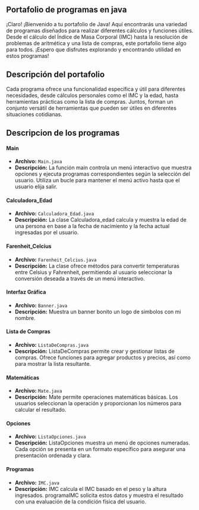 ## Portafolio de programas en java

¡Claro! ¡Bienvenido a tu portafolio de Java! Aquí encontrarás una variedad de programas diseñados para realizar diferentes cálculos y funciones útiles. Desde el cálculo del Índice de Masa Corporal (IMC) hasta la resolución de problemas de aritmética y una lista de compras, este portafolio tiene algo para todos. ¡Espero que disfrutes explorando y encontrando utilidad en estos programas!

## Descripción del portafolio 

Cada programa ofrece una funcionalidad específica y útil para diferentes necesidades, desde cálculos personales como el IMC y la edad, hasta herramientas prácticas como la lista de compras. Juntos, forman un conjunto versátil de herramientas que pueden ser útiles en diferentes situaciones cotidianas.

## Descripcion de los programas 

#### Main
- **Archivo:** `Main.java`
- **Descripción:** La función main controla un menú interactivo que muestra opciones y ejecuta programas correspondientes según la selección del usuario. Utiliza un bucle para mantener el menú activo hasta que el usuario elija salir.

#### Calculadora_Edad
- **Archivo:** `Calculadora_Edad.java`
- **Descripción:** La clase Calculadora_edad calcula y muestra la edad de una persona en base a la fecha de nacimiento y la fecha actual ingresadas por el usuario.

#### Farenheit_Celcius
- **Archivo:** `Farenheit_Celcius.java`
- **Descripción:** La clase ofrece métodos para convertir temperaturas entre Celsius y Fahrenheit, permitiendo al usuario seleccionar la conversión deseada a través de un menú interactivo.

#### Interfaz Gráfica
- **Archivo:** `Banner.java`
- **Descripción:** Muestra un banner bonito un logo de simbolos con mi nombre.

#### Lista de Compras
- **Archivo:** `ListaDeCompras.java`
- **Descripción:** ListaDeCompras permite crear y gestionar listas de compras. Ofrece funciones para agregar productos y precios, así como para mostrar la lista resultante.

#### Matemáticas
- **Archivo:** `Mate.java`
- **Descripción:**
  Mate permite operaciones matemáticas básicas. Los usuarios seleccionan la operación y proporcionan los números para calcular el resultado.

#### Opciones
- **Archivo:** `ListaOpciones.java`
- **Descripción:** ListaOpciones muestra un menú de opciones numeradas. Cada opción se presenta en un formato específico para asegurar una presentación ordenada y clara.

#### Programas
- **Archivo:** `IMC.java`
- **Descripción:** IMC calcula el IMC basado en el peso y la altura ingresados. programaIMC solicita estos datos y muestra el resultado con una evaluación de la condición física del usuario.